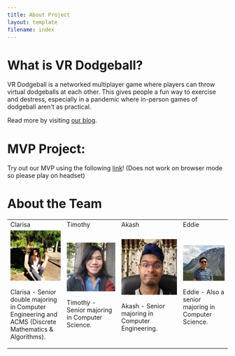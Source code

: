 ```yaml
---
title: About Project
layout: template
filename: index
---
```

<link rel="stylesheet" type="text/css" media="all" href="css/markdown_styles.css" />

# What is VR Dodgeball?

VR Dodgeball is a networked multiplayer game where players can throw virtual dodgeballs at each other. This gives people a fun way to exercise and destress, especially in a pandemic where in-person games of dodgeball aren't as practical.

Read more by visiting [our blog](/xrcapstone21sp-team1/blog).

# MVP Project:
Try out our MVP using the following [link](https://cate-mvp.glitch.me/)! (Does not work on browser mode so please play on headset)

# About the Team

<table>
    <tr>
        <td> Clarisa </td>
        <td> Timothy </td>
        <td> Akash </td>
        <td> Eddie </td>
    </tr>
    <tr>
        <td>
            <img src="images/clarisa.jpg" alt="Avatar"><br>
            <p>Clarisa - Senior double majoring in Computer Engineering and ACMS (Discrete Mathematics & Algorithms).</p>
        </td>
        <td>
            <img src="images/timothy.jpg" alt="Avatar"><br>
            <p>Timothy - Senior majoring in Computer Science.</p>            
        </td>
        <td>
            <img src="images/akash.jpg" alt="Avatar"><br>
            <p>Akash - Senior majoring in Computer Engineering.</p>            
        </td>
        <td>
            <img src="images/eddie.jpg" alt="Avatar"><br>
            <p>Eddie - Also a senior majoring in Computer Science.</p>            
        </td>
    </tr>
</table>
